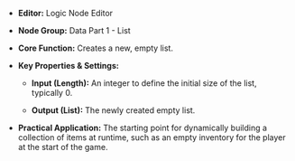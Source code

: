- **Editor:** Logic Node Editor
    
- **Node Group:** Data Part 1 - List
    
- **Core Function:** Creates a new, empty list.
    
- **Key Properties & Settings:**
    
    - **Input (Length):** An integer to define the initial size of the list, typically 0.
        
    - **Output (List):** The newly created empty list.
        
- **Practical Application:** The starting point for dynamically building a collection of items at runtime, such as an empty inventory for the player at the start of the game.